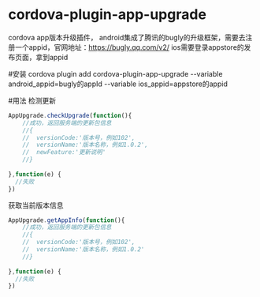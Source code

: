 # cordova-plugin-app-upgrade
cordova app版本升级插件，
android集成了腾讯的bugly的升级框架，需要去注册一个appid，官网地址：https://bugly.qq.com/v2/
ios需要登录appstore的发布页面，拿到appid

#安装
cordova plugin add cordova-plugin-app-upgrade  --variable android_appid=bugly的appId --variable ios_appid=appstore的appid

#用法
检测更新
```Javascript
AppUpgrade.checkUpgrade(function(){
	//成功，返回服务端的更新包信息
	//{
	//	versionCode:'版本号，例如102',
	//	versionName:'版本名称，例如1.0.2',
	//	newFeature:'更新说明'
	//}
	
},function(e) {
  //失败
})
```


获取当前版本信息
```Javascript
AppUpgrade.getAppInfo(function(){
	//成功，返回服务端的更新包信息
	//{
	//	versionCode:'版本号，例如102',
	//	versionName:'版本名称，例如1.0.2'
	//}
	
},function(e) {
  //失败
})
```